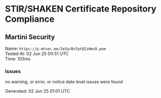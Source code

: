 # STIR/SHAKEN Certificate Repository Compliance

## Martini Security

Name: `https://p.mtsec.me/2e5a/BcFptQIz0mc0.pem`\
Tested At: 02 Jun 25 00:51 UTC\
Time: 103ms

### Issues

no warning, or error, or notice date level issues were found

Generated: 02 Jun 25 01:01 UTC